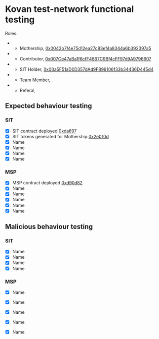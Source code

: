 # Kovan test-network functional testing

Roles:

* - Mothership, [0x0043b7f4e75d12ea27c83ef4a8344a6b392397a5](https://kovan.etherscan.io/address/0x0043b7f4e75d12ea27c83ef4a8344a6b392397a5)
* - Contributor, [0x007Ce47aBa1f6cfF4667C9Bf4cFF97d9A9796607]()
* - SIT Holder, [0x00a5F51aD0D357dAd9F899106f33b34436D445d4]()
* - Team Member,[]()
* - Referal,[]()

## Expected behaviour testing

### SIT
 - [x] SIT contract deployed [0xda697](https://kovan.etherscan.io/tx/0xda697ed8f79f88ca0dbaf3dcbb59e42f88b9283082eff0377ab16bd558c42cbd)
 - [x] SIT tokens generated for Mothership [0x2e010d](https://kovan.etherscan.io/tx/0x2e010de05d4a03abb0c568a7e147f0a492cf39b8abaa450f71f448d3e868e189)
 - [x] Name []()
 - [x] Name []()
 - [x] Name []()
 - [x] Name []()

### MSP
 - [x] MSP contract deployed [0xd90d82](0xd90d8282ecf47efabbab65166640f93b2cc723aa7fcf41e7f29fc79f84d3eedc)
 - [x] Name []()
 - [x] Name []()
 - [x] Name []()
 - [x] Name []()
 - [x] Name []()

## Malicious behaviour testing

### SIT
 - [x] Name []()
 - [x] Name []()
 - [x] Name []()
 - [x] Name []()

### MSP
 - [x] Name []()
 - [x] Name []()
 - [x] Name []()
 - [x] Name []()
 - [x] Name []()

